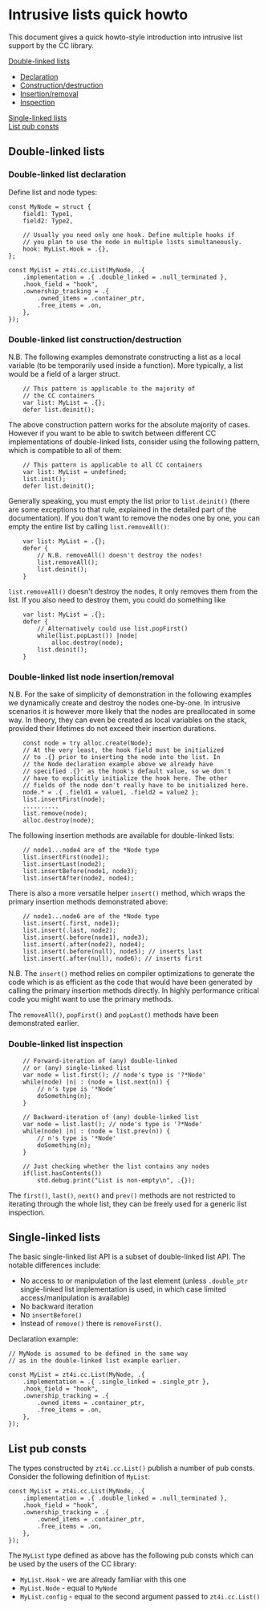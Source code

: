 # Intrusive lists quick howto

This document gives a quick howto-style introduction into intrusive list support by the CC library.

[Double-linked lists](#double-linked-lists)
- [Declaration](#double-linked-list-declaration)
- [Construction/destruction](#double-linked-list-constructiondestruction)
- [Insertion/removal](#double-linked-list-node-insertionremoval)
- [Inspection](#double-linked-list-inspection)

[Single-linked lists](#single-linked-lists)  
[List pub consts](#list-pub-consts)

## Double-linked lists

### Double-linked list declaration

Define list and node types:
```
const MyNode = struct {
    field1: Type1,
    field2: Type2,

    // Usually you need only one hook. Define multiple hooks if
    // you plan to use the node in multiple lists simultaneously.
    hook: MyList.Hook = .{},
};

const MyList = zt4i.cc.List(MyNode, .{
    .implementation = .{ .double_linked = .null_terminated },
    .hook_field = "hook",
    .ownership_tracking = .{
        .owned_items = .container_ptr,
        .free_items = .on,
    },
});
```

### Double-linked list construction/destruction

N.B. The following examples demonstrate constructing a list as a local variable (to be temporarily used inside a function). More typically, a list would be a field of a larger struct.
```
    // This pattern is applicable to the majority of
    // the CC containers
    var list: MyList = .{};
    defer list.deinit();
```
The above construction pattern works for the absolute majority of cases. However if you want to be able to switch between different CC implementations of double-linked lists, consider using the following pattern, which is compatible to all of them:
```
    // This pattern is applicable to all CC containers
    var list: MyList = undefined;
    list.init();
    defer list.deinit();
```
Generally speaking, you must empty the list prior to `list.deinit()` (there are some exceptions to that rule, explained in the detailed part of the documentation).
If you don't want to remove the nodes one by one, you can empty the entire list by calling `list.removeAll()`:
```
    var list: MyList = .{};
    defer {
        // N.B. removeAll() doesn't destroy the nodes!
        list.removeAll();
        list.deinit();
    }
```
`list.removeAll()` doesn't destroy the nodes, it only removes them from the list. If you also need to destroy them, you could do something like
```
    var list: MyList = .{};
    defer {
        // Alternatively could use list.popFirst()
        while(list.popLast()) |node|
            alloc.destroy(node);
        list.deinit();
    }
```

### Double-linked list node insertion/removal

N.B. For the sake of simplicity of demonstration in the following examples we dynamically create and destroy the nodes one-by-one. In intrusive scenarios it is however more likely that the nodes are preallocated in some way. In theory, they can even be created as local variables on the stack, provided their lifetimes do not exceed their insertion durations.
```
    const node = try alloc.create(Node);
    // At the very least, the hook field must be initialized
    // to .{} prior to inserting the node into the list. In
    // the Node declaration example above we already have
    // specified .{}' as the hook's default value, so we don't
    // have to explicitly initialize the hook here. The other
    // fields of the node don't really have to be initialized here.
    node.* = .{ .field1 = value1, .field2 = value2 };
    list.insertFirst(node);
    ..........
    list.remove(node);
    alloc.destroy(node);
```
The following insertion methods are available for double-linked lists:
```
    // node1...node4 are of the *Node type
    list.insertFirst(node1);
    list.insertLast(node2);
    list.insertBefore(node1, node3);
    list.insertAfter(node2, node4);
```
There is also a more versatile helper `insert()` method, which wraps the primary insertion methods demonstrated above:
```
    // node1...node6 are of the *Node type
    list.insert(.first, node1);
    list.insert(.last, node2);
    list.insert(.before(node1), node3);
    list.insert(.after(node2), node4);
    list.insert(.before(null), node5); // inserts last
    list.insert(.after(null), node6); // inserts first
```
N.B. The `insert()` method relies on compiler optimizations to generate the code which is as efficient as the code that would have been generated by calling the primary insertion methods directly. In highly performance critical code you might want to use the primary methods.

The `removeAll()`, `popFirst()` and `popLast()` methods have been demonstrated earlier.

### Double-linked list inspection

```
    // Forward-iteration of (any) double-linked
    // or (any) single-linked list
    var node = list.first(); // node's type is '?*Node'
    while(node) |n| : (node = list.next(n)) {
        // n's type is '*Node'
        doSomething(n);
    }

    // Backward-iteration of (any) double-linked list
    var node = list.last(); // node's type is '?*Node'
    while(node) |n| : (node = list.prev(n)) {
        // n's type is '*Node'
        doSomething(n);
    }

    // Just checking whether the list contains any nodes
    if(list.hasContents())
        std.debug.print("List is non-empty\n", .{});
```
The `first()`, `last()`, `next()` and `prev()` methods are not restricted to iterating through the whole list, they can be freely used for a generic list inspection.

## Single-linked lists

The basic single-linked list API is a subset of double-linked list API. The notable differences include:
- No access to or manipulation of the last element (unless `.double_ptr` single-linked list implementation is used, in which case limited access/manipulation is available)
- No backward iteration
- No `insertBefore()`
- Instead of `remove()` there is `removeFirst()`.

Declaration example:
```
// MyNode is assumed to be defined in the same way
// as in the double-linked list example earlier.

const MyList = zt4i.cc.List(MyNode, .{
    .implementation = .{ .single_linked = .single_ptr },
    .hook_field = "hook",
    .ownership_tracking = .{
        .owned_items = .container_ptr,
        .free_items = .on,
    },
});
```

## List pub consts

The types constructed by `zt4i.cc.List()` publish a number of pub consts. Consider the following definition of `MyList`:
```
const MyList = zt4i.cc.List(MyNode, .{
    .implementation = .{ .double_linked = .null_terminated },
    .hook_field = "hook",
    .ownership_tracking = .{
        .owned_items = .container_ptr,
        .free_items = .on,
    },
});
```
The `MyList` type defined as above has the following pub consts which can be used by the users of the CC library:
- `MyList.Hook` - we are already familiar with this one
- `MyList.Node` - equal to `MyNode`
- `MyList.config` - equal to the second argument passed to `zt4i.cc.List()`
